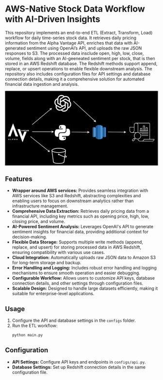 # AWS-Native Stock Data Workflow with AI-Driven Insights

This repository implements an end-to-end ETL (Extract, Transform, Load) workflow for daily time-series stock data. It retrieves daily pricing information from the Alpha Vantage API, enriches that data with AI-generated sentiment using OpenAI’s API, and uploads the raw JSON responses to S3. The processed data insclude open, high, low, close, volume, fields along with an AI-geeneated sentiment per stock, that is then stored in an AWS Redshift database. The Redshift methods support append, replace, or upsert operations to enable flexible downstream analysis.  The repository also includes configuration files for API settings and database connection details, making it a comprehensive solution for automated financial data ingestion and analysis.

<div align="center">
  <img src="pipeline_diagram.jpg" alt="Pipeline Diagram">
</div>

## Features
- **Wrapper around AWS services:** Provides seamless integration with AWS services like S3 and Redshift, abstracting complexities and enabling users to focus on downstream analytics rather than infrastructure management.
- **Comprehensive Data Extraction:** Retrieves daily pricing data from a financial API, including key metrics such as opening price, high, low, closing price, and volume.
- **AI-Powered Sentiment Analysis:** Leverages OpenAI's API to generate sentiment insights for financial data, providing additional context for decision-making.
- **Flexible Data Storage:** Supports multiple write methods (append, replace, and upsert) for storing processed data in AWS Redshift, ensuring compatibility with various use cases.
- **Cloud Integration:** Automatically uploads raw JSON data to Amazon S3 for long-term storage and backup.
- **Error Handling and Logging:** Includes robust error handling and logging mechanisms to ensure smooth operation and easier debugging.
- **Configurable Workflow:** Allows users to customize API keys, database connection details, and other settings through configuration files.
- **Scalable Design:** Designed to handle large datasets efficiently, making it suitable for enterprise-level applications.

## Usage

1. Configure the API and database settings in the `configs` folder.
2. Run the ETL workflow:
   ```bash
   python main.py
   ```

## Configuration

- **API Settings:** Configure API keys and endpoints in `configs/api.py`.
- **Database Settings:** Set up Redshift connection details in the same configuration file.
